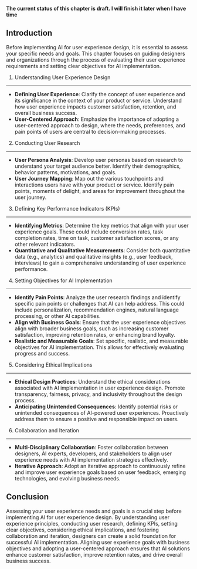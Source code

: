 **The current status of this chapter is draft. I will finish it later when I have time**

Introduction
------------

Before implementing AI for user experience design, it is essential to assess your specific needs and goals. This chapter focuses on guiding designers and organizations through the process of evaluating their user experience requirements and setting clear objectives for AI implementation.

1. Understanding User Experience Design
---------------------------------------

* **Defining User Experience**: Clarify the concept of user experience and its significance in the context of your product or service. Understand how user experience impacts customer satisfaction, retention, and overall business success.
* **User-Centered Approach**: Emphasize the importance of adopting a user-centered approach to design, where the needs, preferences, and pain points of users are central to decision-making processes.

2. Conducting User Research
---------------------------

* **User Persona Analysis**: Develop user personas based on research to understand your target audience better. Identify their demographics, behavior patterns, motivations, and goals.
* **User Journey Mapping**: Map out the various touchpoints and interactions users have with your product or service. Identify pain points, moments of delight, and areas for improvement throughout the user journey.

3. Defining Key Performance Indicators (KPIs)
---------------------------------------------

* **Identifying Metrics**: Determine the key metrics that align with your user experience goals. These could include conversion rates, task completion rates, time on task, customer satisfaction scores, or any other relevant indicators.
* **Quantitative and Qualitative Measurements**: Consider both quantitative data (e.g., analytics) and qualitative insights (e.g., user feedback, interviews) to gain a comprehensive understanding of user experience performance.

4. Setting Objectives for AI Implementation
-------------------------------------------

* **Identify Pain Points**: Analyze the user research findings and identify specific pain points or challenges that AI can help address. This could include personalization, recommendation engines, natural language processing, or other AI capabilities.
* **Align with Business Goals**: Ensure that the user experience objectives align with broader business goals, such as increasing customer satisfaction, improving retention rates, or enhancing brand loyalty.
* **Realistic and Measurable Goals**: Set specific, realistic, and measurable objectives for AI implementation. This allows for effectively evaluating progress and success.

5. Considering Ethical Implications
-----------------------------------

* **Ethical Design Practices**: Understand the ethical considerations associated with AI implementation in user experience design. Promote transparency, fairness, privacy, and inclusivity throughout the design process.
* **Anticipating Unintended Consequences**: Identify potential risks or unintended consequences of AI-powered user experiences. Proactively address them to ensure a positive and responsible impact on users.

6. Collaboration and Iteration
------------------------------

* **Multi-Disciplinary Collaboration**: Foster collaboration between designers, AI experts, developers, and stakeholders to align user experience needs with AI implementation strategies effectively.
* **Iterative Approach**: Adopt an iterative approach to continuously refine and improve user experience goals based on user feedback, emerging technologies, and evolving business needs.

Conclusion
----------

Assessing your user experience needs and goals is a crucial step before implementing AI for user experience design. By understanding user experience principles, conducting user research, defining KPIs, setting clear objectives, considering ethical implications, and fostering collaboration and iteration, designers can create a solid foundation for successful AI implementation. Aligning user experience goals with business objectives and adopting a user-centered approach ensures that AI solutions enhance customer satisfaction, improve retention rates, and drive overall business success.
